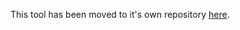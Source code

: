 This tool has been moved to it's own repository [here](https://github.com/nanoframework/esp32-firmware-flasher).